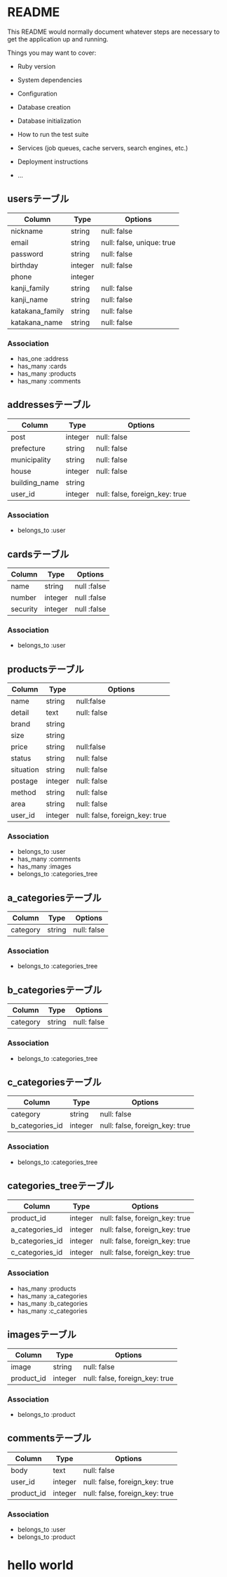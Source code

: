 # README

This README would normally document whatever steps are necessary to get the
application up and running.

Things you may want to cover:

* Ruby version

* System dependencies

* Configuration

* Database creation

* Database initialization

* How to run the test suite

* Services (job queues, cache servers, search engines, etc.)

* Deployment instructions

* ...

## usersテーブル
|Column|Type|Options|
|------|----|-------|
|nickname|string|null: false|
|email|string|null: false, unique: true|
|password|string|null: false|
|birthday|integer|null: false|
|phone|integer||
|kanji_family|string|null: false|
|kanji_name|string|null: false|
|katakana_family|string|null: false|
|katakana_name|string|null: false|
### Association
- has_one :address
- has_many :cards
- has_many :products
- has_many :comments
## addressesテーブル
|Column|Type|Options|
|------|----|-------|
|post|integer|null: false|
|prefecture|string|null: false|
|municipality|string|null: false|
|house|integer|null: false|
|building_name|string||
|user_id|integer|null: false, foreign_key: true|
### Association
- belongs_to :user
## cardsテーブル
|Column|Type|Options|
|------|----|-------|
|name|string|null :false|
|number|integer|null :false|
|security|integer|null :false|
### Association
- belongs_to :user
## productsテーブル
|Column|Type|Options|
|------|----|-------|
|name|string|null:false|
|detail|text|null: false|
|brand|string||
|size|string||
|price|string|null:false|
|status|string|null: false|
|situation|string|null: false|
|postage|integer|null: false|
|method|string|null: false|
|area|string|null: false|
|user_id|integer|null: false, foreign_key: true|
### Association
- belongs_to :user
- has_many :comments
- has_many :images
- belongs_to :categories_tree
## a_categoriesテーブル
|Column|Type|Options|
|------|----|-------|
|category|string|null: false|
### Association
- belongs_to :categories_tree
## b_categoriesテーブル
|Column|Type|Options|
|------|----|-------|
|category|string|null: false|
### Association
- belongs_to :categories_tree
## c_categoriesテーブル
|Column|Type|Options|
|------|----|-------|
|category|string|null: false|
|b_categories_id|integer|null: false, foreign_key: true|
### Association
- belongs_to :categories_tree
## categories_treeテーブル
|Column|Type|Options|
|------|----|-------|
|product_id|integer|null: false, foreign_key: true|
|a_categories_id|integer|null: false, foreign_key: true|
|b_categories_id|integer|null: false, foreign_key: true|
|c_categories_id|integer|null: false, foreign_key: true|
### Association
- has_many :products
- has_many :a_categories
- has_many :b_categories
- has_many :c_categories
## imagesテーブル
|Column|Type|Options|
|------|----|-------|
|image|string|null: false|
|product_id|integer|null: false, foreign_key: true|
### Association
- belongs_to :product
## commentsテーブル
|Column|Type|Options|
|------|----|-------|
|body|text|null: false|
|user_id|integer|null: false, foreign_key: true|
|product_id|integer|null: false, foreign_key: true|
### Association
- belongs_to :user
- belongs_to :product

# hello world